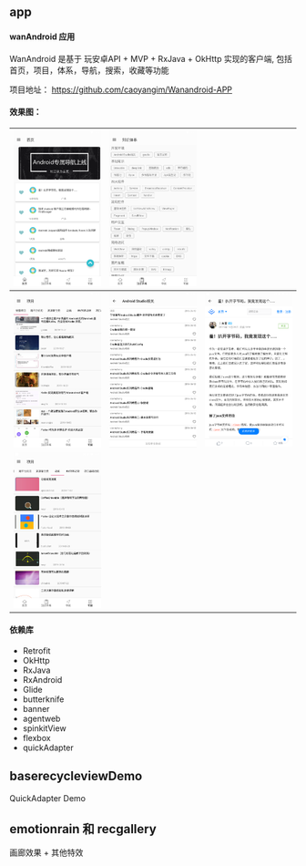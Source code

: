 ## app

#### wanAndroid 应用

WanAndroid 是基于 玩安卓API + MVP + RxJava + OkHttp 实现的客户端, 包括首页，项目，体系，导航，搜索，收藏等功能

项目地址： https://github.com/caoyangim/Wanandroid-APP 

#### 效果图：

| <img src="https://github.com/caoyangim/Wanandroid-APP/blob/master/screenshots/MuMu20191129153517.png?raw=true"  /> | <img src="https://github.com/caoyangim/Wanandroid-APP/blob/master/screenshots/MuMu20191129155252.png?raw=true"  /> | <img src="" style="zoom:25%;" />                             |
| :----------------------------------------------------------: | ------------------------------------------------------------ | ------------------------------------------------------------ |
| ![](https://github.com/caoyangim/Wanandroid-APP/blob/master/screenshots/MuMu20191129155321.png?raw=true) | ![](https://github.com/caoyangim/Wanandroid-APP/blob/master/screenshots/MuMu20191129155355.png?raw=true) | ![](https://github.com/caoyangim/Wanandroid-APP/blob/master/screenshots/MuMu20191129160631.png?raw=true) |
| ![](https://github.com/caoyangim/Wanandroid-APP/blob/master/screenshots/MuMu20191129160708.png?raw=true) |                                                              |                                                              |



#### 依赖库

- Retrofit
- OkHttp
- RxJava
- RxAndroid
- Glide
- butterknife
- banner
- agentweb
- spinkitView
- flexbox
- quickAdapter

## baserecycleviewDemo

QuickAdapter Demo

## emotionrain 和 recgallery

画廊效果 + 其他特效